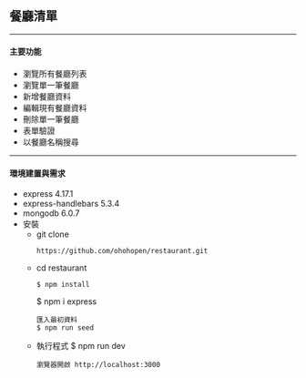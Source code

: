 ## 餐廳清單

---

#### 主要功能

- 瀏覽所有餐廳列表
- 瀏覽單一筆餐廳
- 新增餐廳資料
- 編輯現有餐廳資料
- 刪除單一筆餐廳
- 表單驗證
- 以餐廳名稱搜尋

---

#### 環境建置與需求

- express 4.17.1
- express-handlebars 5.3.4
- mongodb 6.0.7
- 安裝
  - git clone
    ```
    https://github.com/ohohopen/restaurant.git
    ```
  - cd restaurant
    ```
    $ npm install
    ```
    $ npm i express
    ```
    匯入最初資料
    $ npm run seed
    ```
  - 執行程式
    $ npm run dev
    ```
    瀏覽器開啟 http://localhost:3000
    ```
